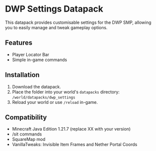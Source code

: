 # DWP Settings Datapack

This datapack provides customisable settings for the DWP SMP, allowing you to easily manage and tweak gameplay options.

## Features

- Player Locator Bar
- Simple in-game commands

## Installation

1. Download the datapack.
2. Place the folder into your world's `datapacks` directory:  
  `/world/datapacks/dwp_settings`
3. Reload your world or use `/reload` in-game.

## Compatibility

- Minecraft Java Edition 1.21.7 (replace XX with your version)
- /sit commands
- SquareMap mod
- VanillaTweaks: Invisible Item Frames and Nether Portal Coords